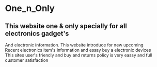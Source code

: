 # One_n_Only

## This website one & only specially for all electronics gadget's 
And electronic information. This website introduce for new upcoming
Recent electronics item's information and essay buy a electronic devices
This sites user's friendly and buy and returns policy is very eassy and 
full customer satisfaction             
